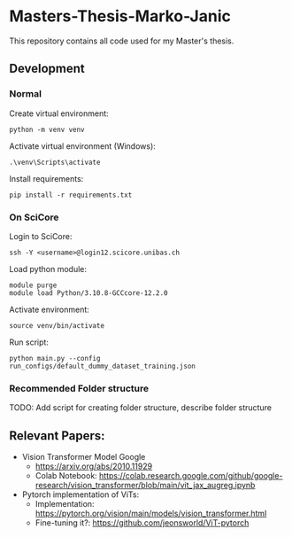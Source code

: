 # Masters-Thesis-Marko-Janic
This repository contains all code used for my Master's thesis.

## Development

### Normal
Create virtual environment:
```
python -m venv venv
```
Activate virtual environment (Windows):
```
.\venv\Scripts\activate
```
Install requirements:
```
pip install -r requirements.txt
```

### On SciCore
Login to SciCore:
```
ssh -Y <username>@login12.scicore.unibas.ch
```
Load python module:
```
module purge
module load Python/3.10.8-GCCcore-12.2.0
```
Activate environment:
```
source venv/bin/activate
```
Run script:
```
python main.py --config run_configs/default_dummy_dataset_training.json
```

### Recommended Folder structure
TODO: Add script for creating folder structure, describe folder structure

## Relevant Papers:
- Vision Transformer Model Google
    - https://arxiv.org/abs/2010.11929
    - Colab Notebook: https://colab.research.google.com/github/google-research/vision_transformer/blob/main/vit_jax_augreg.ipynb
- Pytorch implementation of ViTs:
  - Implementation: https://pytorch.org/vision/main/models/vision_transformer.html
  - Fine-tuning it?: https://github.com/jeonsworld/ViT-pytorch
